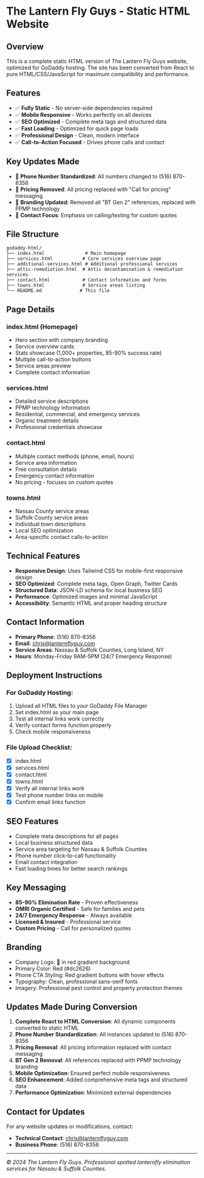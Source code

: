# The Lantern Fly Guys - Static HTML Website

## Overview
This is a complete static HTML version of The Lantern Fly Guys website, optimized for GoDaddy hosting. The site has been converted from React to pure HTML/CSS/JavaScript for maximum compatibility and performance.

## Features
- ✅ **Fully Static** - No server-side dependencies required
- ✅ **Mobile Responsive** - Works perfectly on all devices
- ✅ **SEO Optimized** - Complete meta tags and structured data
- ✅ **Fast Loading** - Optimized for quick page loads
- ✅ **Professional Design** - Clean, modern interface
- ✅ **Call-to-Action Focused** - Drives phone calls and contact

## Key Updates Made
- 🔄 **Phone Number Standardized**: All numbers changed to (516) 870-8356
- 🔄 **Pricing Removed**: All pricing replaced with "Call for pricing" messaging
- 🔄 **Branding Updated**: Removed all "BT Gen 2" references, replaced with PPMP technology
- 🔄 **Contact Focus**: Emphasis on calling/texting for custom quotes

## File Structure
```
godaddy-html/
├── index.html               # Main homepage
├── services.html           # Core services overview page
├── additional-services.html # Additional professional services
├── attic-remediation.html  # Attic decontamination & remediation services
├── contact.html            # Contact information and forms
├── towns.html              # Service areas listing
└── README.md              # This file
```

## Page Details

### index.html (Homepage)
- Hero section with company branding
- Service overview cards
- Stats showcase (1,000+ properties, 85-90% success rate)
- Multiple call-to-action buttons
- Service areas preview
- Complete contact information

### services.html
- Detailed service descriptions
- PPMP technology information
- Residential, commercial, and emergency services
- Organic treatment details
- Professional credentials showcase

### contact.html
- Multiple contact methods (phone, email, hours)
- Service area information
- Free consultation details
- Emergency contact information
- No pricing - focuses on custom quotes

### towns.html
- Nassau County service areas
- Suffolk County service areas
- Individual town descriptions
- Local SEO optimization
- Area-specific contact calls-to-action

## Technical Features
- **Responsive Design**: Uses Tailwind CSS for mobile-first responsive design
- **SEO Optimized**: Complete meta tags, Open Graph, Twitter Cards
- **Structured Data**: JSON-LD schema for local business SEO
- **Performance**: Optimized images and minimal JavaScript
- **Accessibility**: Semantic HTML and proper heading structure

## Contact Information
- **Primary Phone**: (516) 870-8356
- **Email**: chris@lanternflyguy.com
- **Service Areas**: Nassau & Suffolk Counties, Long Island, NY
- **Hours**: Monday-Friday 9AM-5PM (24/7 Emergency Response)

## Deployment Instructions

### For GoDaddy Hosting:
1. Upload all HTML files to your GoDaddy File Manager
2. Set index.html as your main page
3. Test all internal links work correctly
4. Verify contact forms function properly
5. Check mobile responsiveness

### File Upload Checklist:
- [x] index.html
- [x] services.html
- [x] contact.html
- [x] towns.html
- [x] Verify all internal links work
- [x] Test phone number links on mobile
- [x] Confirm email links function

## SEO Features
- Complete meta descriptions for all pages
- Local business structured data
- Service area targeting for Nassau & Suffolk Counties
- Phone number click-to-call functionality
- Email contact integration
- Fast loading times for better search rankings

## Key Messaging
- **85-90% Elimination Rate** - Proven effectiveness
- **OMRI Organic Certified** - Safe for families and pets
- **24/7 Emergency Response** - Always available
- **Licensed & Insured** - Professional service
- **Custom Pricing** - Call for personalized quotes

## Branding
- Company Logo: 🦗 in red gradient background
- Primary Color: Red (#dc2626)
- Phone CTA Styling: Red gradient buttons with hover effects
- Typography: Clean, professional sans-serif fonts
- Imagery: Professional pest control and property protection themes

## Updates Made During Conversion
1. **Complete React to HTML Conversion**: All dynamic components converted to static HTML
2. **Phone Number Standardization**: All instances updated to (516) 870-8356
3. **Pricing Removal**: All pricing information replaced with contact messaging
4. **BT Gen 2 Removal**: All references replaced with PPMP technology branding
5. **Mobile Optimization**: Ensured perfect mobile responsiveness
6. **SEO Enhancement**: Added comprehensive meta tags and structured data
7. **Performance Optimization**: Minimized external dependencies

## Contact for Updates
For any website updates or modifications, contact:
- **Technical Contact**: chris@lanternflyguy.com
- **Business Phone**: (516) 870-8356

---

*© 2024 The Lantern Fly Guys. Professional spotted lanternfly elimination services for Nassau & Suffolk Counties.*